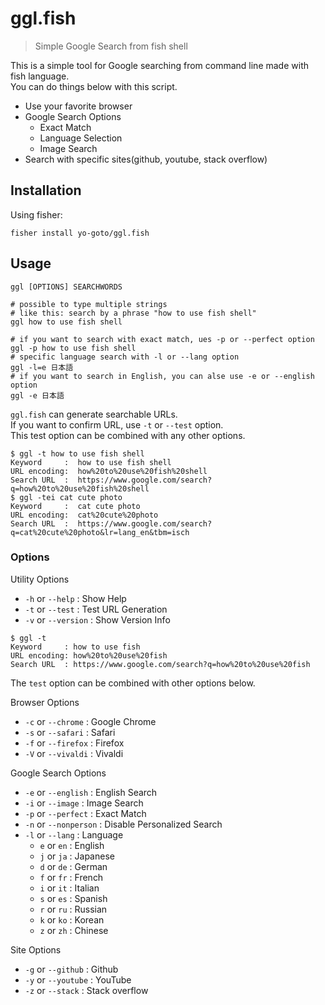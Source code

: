 # ggl.fish

> Simple Google Search from fish shell

This is a simple tool for Google searching from command line made with fish language.   
You can do things below with this script.  

- Use your favorite browser
- Google Search Options
    - Exact Match
    - Language Selection
    - Image Search
- Search with specific sites(github, youtube, stack overflow)

## Installation

Using fisher:

```shell
fisher install yo-goto/ggl.fish
```

## Usage

```shell
ggl [OPTIONS] SEARCHWORDS

# possible to type multiple strings
# like this: search by a phrase "how to use fish shell"
ggl how to use fish shell

# if you want to search with exact match, ues -p or --perfect option
ggl -p how to use fish shell
# specific language search with -l or --lang option
ggl -l=e 日本語
# if you want to search in English, you can alse use -e or --english option
ggl -e 日本語
```

`ggl.fish` can generate searchable URLs.  
If you want to confirm URL, use `-t` or `--test` option.  
This test option can be combined with any other options.  

```shell
$ ggl -t how to use fish shell
Keyword     :  how to use fish shell
URL encoding:  how%20to%20use%20fish%20shell
Search URL  :  https://www.google.com/search?q=how%20to%20use%20fish%20shell
$ ggl -tei cat cute photo
Keyword     :  cat cute photo
URL encoding:  cat%20cute%20photo
Search URL  :  https://www.google.com/search?q=cat%20cute%20photo&lr=lang_en&tbm=isch
```

### Options

Utility Options
- `-h` or `--help`      : Show Help
- `-t` or `--test`      : Test URL Generation
- `-v` or `--version`   : Show Version Info

```shell
$ ggl -t 
Keyword     : how to use fish
URL encoding: how%20to%20use%20fish
Search URL  : https://www.google.com/search?q=how%20to%20use%20fish
```

The `test` option can be combined with other options below. 

Browser Options
- `-c` or `--chrome`    : Google Chrome
- `-s` or `--safari`    : Safari
- `-f` or `--firefox`   : Firefox
- `-V` or `--vivaldi`   : Vivaldi

Google Search Options
- `-e` or `--english`   : English Search
- `-i` or `--image`     : Image Search
- `-p` or `--perfect`   : Exact Match
- `-n` or `--nonperson` : Disable Personalized Search
- `-l` or `--lang`      : Language
    - `e` or `en`       : English
    - `j` or `ja`       : Japanese
    - `d` or `de`       : German
    - `f` or `fr`       : French
    - `i` or `it`       : Italian
    - `s` or `es`       : Spanish
    - `r` or `ru`       : Russian
    - `k` or `ko`       : Korean
    - `z` or `zh`       : Chinese

Site Options
- `-g` or `--github`    : Github
- `-y` or `--youtube`   : YouTube
- `-z` or `--stack`     : Stack overflow


